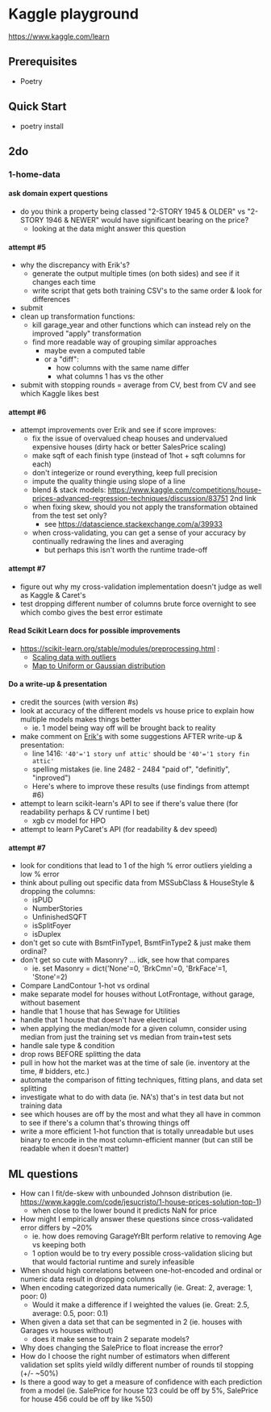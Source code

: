 # Kaggle playground

https://www.kaggle.com/learn

## Prerequisites

- Poetry

## Quick Start

- poetry install

## 2do

### 1-home-data

#### ask domain expert questions

- do you think a property being classed "2-STORY 1945 & OLDER" vs "2-STORY 1946 & NEWER" would have significant bearing on the price?
  - looking at the data might answer this question

#### attempt #5

- why the discrepancy with Erik's?
  - generate the output multiple times (on both sides) and see if it changes each time
  - write script that gets both training CSV's to the same order & look for differences
- submit
- clean up transformation functions:
  - kill garage_year and other functions which can instead rely on the improved "apply" transformation
  - find more readable way of grouping similar approaches
    - maybe even a computed table
    - or a "diff":
      - how columns with the same name differ
      - what columns 1 has vs the other
- submit with stopping rounds = average from CV, best from CV and see which Kaggle likes best

#### attempt #6

- attempt improvements over Erik and see if score improves:
  - fix the issue of overvalued cheap houses and undervalued expensive houses (dirty hack or better SalesPrice scaling)
  - make sqft of each finish type (instead of 1hot + sqft columns for each)
  - don't integerize or round everything, keep full precision
  - impute the quality thingie using slope of a line
  - blend & stack models: https://www.kaggle.com/competitions/house-prices-advanced-regression-techniques/discussion/83751 2nd link
  - when fixing skew, should you not apply the transformation obtained from the test set only?
    - see https://datascience.stackexchange.com/a/39933
  - when cross-validating, you can get a sense of your accuracy by continually redrawing the lines and averaging
    - but perhaps this isn't worth the runtime trade-off

#### attempt #7

- figure out why my cross-validation implementation doesn't judge as well as Kaggle & Caret's
- test dropping different number of columns brute force overnight to see which combo gives the best error estimate

#### Read Scikit Learn docs for possible improvements

- https://scikit-learn.org/stable/modules/preprocessing.html :
  - [Scaling data with outliers](https://scikit-learn.org/stable/modules/preprocessing.html#scaling-data-with-outliers)
  - [Map to Uniform or Gaussian distribution](https://scikit-learn.org/stable/modules/preprocessing.html#non-linear-transformation)

#### Do a write-up & presentation

- credit the sources (with version #s)
- look at accuracy of the different models vs house price to explain how multiple models makes things better
  - ie. 1 model being way off will be brought back to reality 
- make comment on [Erik's](https://www.kaggle.com/code/erikbruin/house-prices-lasso-xgboost-and-a-detailed-eda) with some suggestions AFTER write-up & presentation:
  - line 1416: `'40'='1 story unf attic'` should be `'40'='1 story fin attic'`
  - spelling mistakes (ie. line 2482 - 2484 "paid of", "definitly", "inproved")
  - Here's where to improve these results (use findings from attempt #6)
- attempt to learn scikit-learn's API to see if there's value there (for readability perhaps & CV runtime I bet)
  - xgb cv model for HPO
- attempt to learn PyCaret's API (for readability & dev speed)

#### attempt #7

- look for conditions that lead to 1 of the high % error outliers yielding a low % error
- think about pulling out specific data from MSSubClass & HouseStyle & dropping the columns:
  - isPUD
  - NumberStories
  - UnfinishedSQFT
  - isSplitFoyer
  - isDuplex
- don't get so cute with BsmtFinType1, BsmtFinType2 & just make them ordinal?
- don't get so cute with Masonry? ... idk, see how that compares
  - ie. set Masonry = dict('None'=0, 'BrkCmn'=0, 'BrkFace'=1, 'Stone'=2)
- Compare LandContour 1-hot vs ordinal
- make separate model for houses without LotFrontage, without garage, without basement
- handle that 1 house that has Sewage for Utilities
- handle that 1 house that doesn't have electrical
- when applying the median/mode for a given column, consider using median from just the training set vs median from train+test sets
- handle sale type & condition
- drop rows BEFORE splitting the data
- pull in how hot the market was at the time of sale (ie. inventory at the time, # bidders, etc.)
- automate the comparison of fitting techniques, fitting plans, and data set splitting
- investigate what to do with data (ie. NA's) that's in test data but not training data
- see which houses are off by the most and what they all have in common to see if there's a column that's throwing things off
- write a more efficient 1-hot function that is totally unreadable but uses binary to encode in the most column-efficient manner (but can still be readable when it doesn't matter) 

## ML questions

- How can I fit/de-skew with unbounded Johnson distribution (ie. https://www.kaggle.com/code/jesucristo/1-house-prices-solution-top-1)
  - when close to the lower bound it predicts NaN for price
- How might I empirically answer these questions since cross-validated error differs by ~20%
  - ie. how does removing GarageYrBlt perform relative to removing Age vs keeping both
  - 1 option would be to try every possible cross-validation slicing but that would factorial runtime and surely infeasible
- When should high correlations between one-hot-encoded and ordinal or numeric data result in dropping columns
- When encoding categorized data numerically (ie. Great: 2, average: 1, poor: 0)
  - Would it make a difference if I weighted the values (ie. Great: 2.5, average: 0.5, poor: 0.1)
- When given a data set that can be segmented in 2 (ie. houses with Garages vs houses without)
  - does it make sense to train 2 separate models?
- Why does changing the SalePrice to float increase the error?
- How do I choose the right number of estimators when different validation set splits yield wildly different number of rounds til stopping (+/- ~50%)
- Is there a good way to get a measure of confidence with each prediction from a model (ie. SalePrice for house 123 could be off by 5%, SalePrice for house 456 could be off by like %50)
